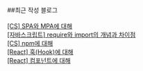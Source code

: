 ##최근 작성 블로그<br/><br/>
<a href=https://gapus.tistory.com/43>[CS] SPA와 MPA에 대해</a></br><a href=https://gapus.tistory.com/42>[자바스크립트] require와 import의 개념과 차이점</a></br><a href=https://gapus.tistory.com/39>[CS] npm에 대해</a></br><a href=https://gapus.tistory.com/38>[React] 훅(Hook)에 대해</a></br><a href=https://gapus.tistory.com/37>[React] 컴포넌트에 대해</a></br>